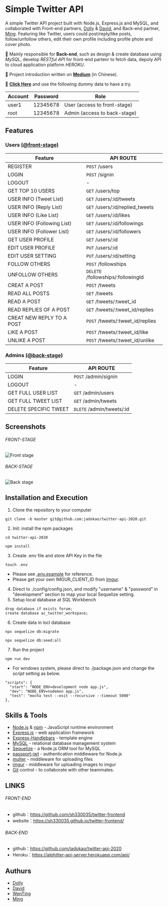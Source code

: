 # Simple Twitter API

A simple Twitter API project built with Node.js, Express.js and MySQL, and collaborated with Front-end partners, [Dolly](https://github.com/DollyChen-CYC) & [David](https://github.com/sh330035), and Back-end partner, [Ming](https://github.com/jadokao). Featuring like Twitter, users could post/reply/like posts, follow/unfollow others, edit their own profile including profile phote and cover photo.

🌟 Mainly responsible for **Back-end**, such as design & create database using *MySQL*, develop *RESTful API* for front-end partenr to fetch data, depoly API to cloud application platform *HEROKU*.

🌟 Project introduction written on **[Medium](https://wentingliuu.medium.com/alpha-camp-%E7%95%A2%E6%A5%AD%E5%B0%88%E6%A1%88-twitter-%E5%9C%98%E9%AB%94%E5%8D%94%E4%BD%9C-b0011b05b7f1)** (in Chinese).

🌟 **[Click Here](https://sh330035.github.io/twitter-frontend/)** and use the following dummy data to have a try.

| Account | Password | Role                         |
| --------| ---------| ---------------------------- |
| user1   | 12345678 | User (access to front-stage) |
| root    | 12345678 | Admin (access to back-stage) |

## Features
### Users [(@front-stage)](https://sh330035.github.io/twitter-frontend/)
| Feature                        | API ROUTE                         |
| ------------------------------ | --------------------------------- |
| REGISTER                       | `POST` /users                     | 
| LOGIN                          | `POST` /signin                    | 
| LOGOUT                         | -                                 | 
| GET TOP 10 USERS               | `GET` /users/top                  | 
| USER INFO (Tweet List)         | `GET` /users/:id/tweets           | 
| USER INFO (Reply List)         | `GET` /users/:id/replied_tweets   | 
| USER INFO (Like List)          | `GET` /users/:id/likes            | 
| USER INFO (Following List)     | `GET` /users/:id/followings       |  
| USER INFO (Follower List)      | `GET` /users/:id/followers        | 
| GET USER PROFILE               | `GET` /users/:id                  | 
| EDIT USER PROFILE              | `PUT` /users/:id                  | 
| EDIT USER SETTING              | `PUT` /users/:id/setting          | 
| FOLLOW OTHERS                  | `POST` /followships               | 
| UNFOLLOW OTHERS                | `DELETE` /followships/:followingId| 
| CREAT A POST                   | `POST` /tweets                    | 
| READ ALL POSTS                 | `GET` /tweets                     | 
| READ A POST                    | `GET` /tweets/:tweet_id           | 
| READ REPLIES OF A POST         | `GET` /tweets/:tweet_id/replies   | 
| CREAT NEW REPLY TO A POST      | `POST` /tweets/:tweet_id/replies  | 
| LIKE A POST                    | `POST` /tweets/:tweet_id/like     | 
| UNLIKE A POST                  | `POST` /tweets/:tweet_id/unlike   | 


### Admins [(@back-stage)](https://sh330035.github.io/twitter-frontend/#/admin/login)
| Feature                        | API ROUTE                        |
| ------------------------------ | -------------------------------- |
| LOGIN                          | `POST` /admin/signin             | 
| LOGOUT                         | -                                | 
| GET FULL USER LIST             | `GET` /admin/users               | 
| GET FULL TWEET LIST            | `GET` /admin/tweets              | 
| DELETE SPECIFIC TWEET          | `DLETE` /admin/tweets/:id        | 


## Screenshots
###### FRONT-STAGE
![Front stage](https://github.com/wentingliuu/twitter-api-2020/blob/master/twitter-front-stage.gif)

###### BACK-STAGE
![Back stage](https://github.com/wentingliuu/twitter-api-2020/blob/master/twitter-back-stage.gif)

## Installation and Execution
1. Clone the repository to your computer
```
git clone -b master git@github.com:jadokao/twitter-api-2020.git
```
2. Init: install the npm packages
```
cd twitter-api-2020
```
```
npm install
```
3. Create .env file and store API Key in the file
```
touch .env
```
- Please see [.env.example](https://github.com/wentingliuu/twitter-api-2020/blob/master/.env.example) for reference.
- Please get your own IMGUR_CLIENT_ID from [Imgur](https://api.imgur.com/oauth2/addclient).
4. Direct to ./config/config.json, and modify "username" & "password" in "development" section to map your local Sequelize setting.
5. Setup local database at SQL Workbench
```
drop database if exists forum;
create database ac_twitter_workspace;
```
6. Create data in locl database
```
npx sequelize db:migrate
```
```
npx sequelize db:seed:all
```
7. Run the project
```
npm run dev
```
- For windows system, please direct to ./package.json and change the *script* setting as below.
```
"scripts": {
  "start": "NODE_ENV=development node app.js",
  "dev": "NODE_ENV=nodemon app.js",
  "test": "mocha test --exit --recursive --timeout 5000"
},
```

## Skills & Tools
*  [Node.js](https://nodejs.org/en/) & [npm](https://www.npmjs.com/) - JavaScript runtime environment
*  [Express.js](https://expressjs.com/) - web application framework
*  [Express-Handlebars](https://www.npmjs.com/package/express-handlebars) - template engine
*  [MySQL](https://www.mongodb.com/) - relational database management system
*  [Sequelize](https://mongoosejs.com/) - a Node.js ORM tool for MySQL
*  [passport-jwt](http://www.passportjs.org/) - authentication middleware for Node.js
*  [multer](https://www.npmjs.com/package/multer) - middleware for uploading files
*  [imgur](https://www.npmjs.com/package/imgur-node-api) - middleware for uploading images to imgur
*  [Git](https://git-scm.com/) control - to collaborate with other teammates.


## LINKS
###### FRONT-END
* github：https://github.com/sh330035/twitter-frontend
* website：https://sh330035.github.io/twitter-frontend/

###### BACK-END
* github：https://github.com/jadokao/twitter-api-2020
* Heroku：https://alphitter-api-server.herokuapp.com/api/

## Authurs
* [Dolly](https://github.com/DollyChen-CYC)
* [David](https://github.com/sh330035)
* [WenTing](https://github.com/wentingliuu)
* [Ming](https://github.com/jadokao)
